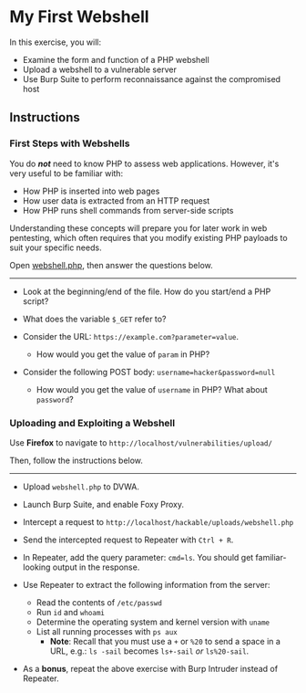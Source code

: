 # My First Webshell
In this exercise, you will:
- Examine the form and function of a PHP webshell
- Upload a webshell to a vulnerable server
- Use Burp Suite to perform reconnaissance against the compromised host

## Instructions
### First Steps with Webshells
You do **_not_** need to know PHP to assess web applications. However, it's very useful to be familiar with:
- How PHP is inserted into web pages
- How user data is extracted from an HTTP request
- How PHP runs shell commands from server-side scripts

Understanding these concepts will prepare you for later work in web pentesting, which often requires that you modify existing PHP payloads to suit your specific needs.

Open [webshell.php](webshell.php), then answer the questions below.

---
- Look at the beginning/end of the file. How do you start/end a PHP script?

- What does the variable `$_GET` refer to?

- Consider the URL: `https://example.com?parameter=value`. 
  - How would you get the value of `param` in PHP?

- Consider the following POST body: `username=hacker&password=null`
  - How would you get the value of `username` in PHP? What about `password`?

### Uploading and Exploiting a Webshell
Use **Firefox** to navigate to `http://localhost/vulnerabilities/upload/` 

Then, follow the instructions below.

---

- Upload `webshell.php` to DVWA.

- Launch Burp Suite, and enable Foxy Proxy.

- Intercept a request to `http://localhost/hackable/uploads/webshell.php`

- Send the intercepted request to Repeater with `Ctrl + R`.

- In Repeater, add the query parameter: `cmd=ls`. You should get familiar-looking output in the response.

- Use Repeater to extract the following information from the server:
  - Read the contents of `/etc/passwd`
  - Run `id` and `whoami`
  - Determine the operating system and kernel version with `uname`
  - List all running processes with `ps aux`
    - **Note**: Recall that you must use a `+` or `%20` to send a space in a URL, e.g.: `ls -sail` becomes `ls+-sail` _or_ `ls%20-sail`.

- As a **bonus**, repeat the above exercise with Burp Intruder instead of Repeater.
